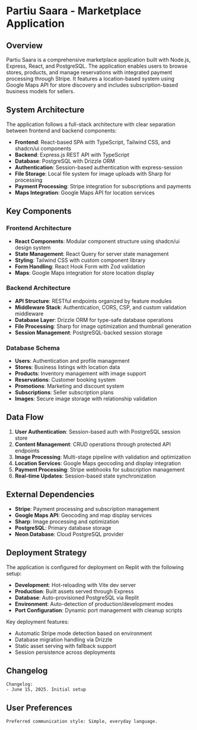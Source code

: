 # Partiu Saara - Marketplace Application

## Overview

Partiu Saara is a comprehensive marketplace application built with Node.js, Express, React, and PostgreSQL. The application enables users to browse stores, products, and manage reservations with integrated payment processing through Stripe. It features a location-based system using Google Maps API for store discovery and includes subscription-based business models for sellers.

## System Architecture

The application follows a full-stack architecture with clear separation between frontend and backend components:

- **Frontend**: React-based SPA with TypeScript, Tailwind CSS, and shadcn/ui components
- **Backend**: Express.js REST API with TypeScript
- **Database**: PostgreSQL with Drizzle ORM
- **Authentication**: Session-based authentication with express-session
- **File Storage**: Local file system for image uploads with Sharp for processing
- **Payment Processing**: Stripe integration for subscriptions and payments
- **Maps Integration**: Google Maps API for location services

## Key Components

### Frontend Architecture
- **React Components**: Modular component structure using shadcn/ui design system
- **State Management**: React Query for server state management
- **Styling**: Tailwind CSS with custom component library
- **Form Handling**: React Hook Form with Zod validation
- **Maps**: Google Maps integration for store location display

### Backend Architecture
- **API Structure**: RESTful endpoints organized by feature modules
- **Middleware Stack**: Authentication, CORS, CSP, and custom validation middleware
- **Database Layer**: Drizzle ORM for type-safe database operations
- **File Processing**: Sharp for image optimization and thumbnail generation
- **Session Management**: PostgreSQL-backed session storage

### Database Schema
- **Users**: Authentication and profile management
- **Stores**: Business listings with location data
- **Products**: Inventory management with image support
- **Reservations**: Customer booking system
- **Promotions**: Marketing and discount system
- **Subscriptions**: Seller subscription plans
- **Images**: Secure image storage with relationship validation

## Data Flow

1. **User Authentication**: Session-based auth with PostgreSQL session store
2. **Content Management**: CRUD operations through protected API endpoints
3. **Image Processing**: Multi-stage pipeline with validation and optimization
4. **Location Services**: Google Maps geocoding and display integration
5. **Payment Processing**: Stripe webhooks for subscription management
6. **Real-time Updates**: Session-based state synchronization

## External Dependencies

- **Stripe**: Payment processing and subscription management
- **Google Maps API**: Geocoding and map display services
- **Sharp**: Image processing and optimization
- **PostgreSQL**: Primary database storage
- **Neon Database**: Cloud PostgreSQL provider

## Deployment Strategy

The application is configured for deployment on Replit with the following setup:

- **Development**: Hot-reloading with Vite dev server
- **Production**: Built assets served through Express
- **Database**: Auto-provisioned PostgreSQL via Replit
- **Environment**: Auto-detection of production/development modes
- **Port Configuration**: Dynamic port management with cleanup scripts

Key deployment features:
- Automatic Stripe mode detection based on environment
- Database migration handling via Drizzle
- Static asset serving with fallback support
- Session persistence across deployments

## Changelog

```
Changelog:
- June 15, 2025. Initial setup
```

## User Preferences

```
Preferred communication style: Simple, everyday language.
```
